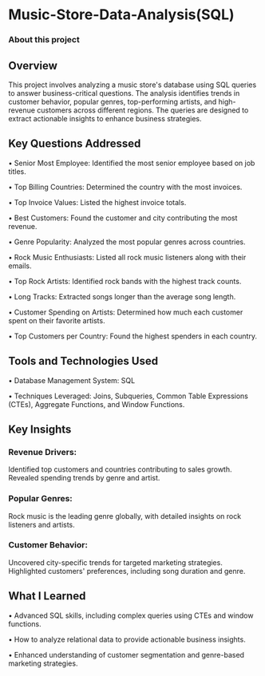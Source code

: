 # Music-Store-Data-Analysis(SQL)

### About this project

 
## Overview
This project involves analyzing a music store's database using SQL queries to answer business-critical questions. The analysis identifies trends in customer behavior, popular genres, top-performing artists, and high-revenue customers across different regions. The queries are designed to extract actionable insights to enhance business strategies.

 

 
## Key Questions Addressed
• Senior Most Employee: Identified the most senior employee based on job titles.

• Top Billing Countries: Determined the country with the most invoices.

• Top Invoice Values: Listed the highest invoice totals.

• Best Customers: Found the customer and city contributing the most revenue.

• Genre Popularity: Analyzed the most popular genres across countries.

• Rock Music Enthusiasts: Listed all rock music listeners along with their emails.

• Top Rock Artists: Identified rock bands with the highest track counts.

• Long Tracks: Extracted songs longer than the average song length.

• Customer Spending on Artists: Determined how much each customer spent on their favorite artists.

• Top Customers per Country: Found the highest spenders in each country.
 

 
## Tools and Technologies Used
• Database Management System: SQL

• Techniques Leveraged: Joins, Subqueries, Common Table Expressions (CTEs), Aggregate Functions, and Window Functions.
 

 
## Key Insights
### Revenue Drivers:

Identified top customers and countries contributing to sales growth.
Revealed spending trends by genre and artist.
### Popular Genres:

Rock music is the leading genre globally, with detailed insights on rock listeners and artists.
### Customer Behavior:

Uncovered city-specific trends for targeted marketing strategies.
Highlighted customers' preferences, including song duration and genre.
 

 
## What I Learned
• Advanced SQL skills, including complex queries using CTEs and window functions.

• How to analyze relational data to provide actionable business insights.

• Enhanced understanding of customer segmentation and genre-based marketing strategies.
 
